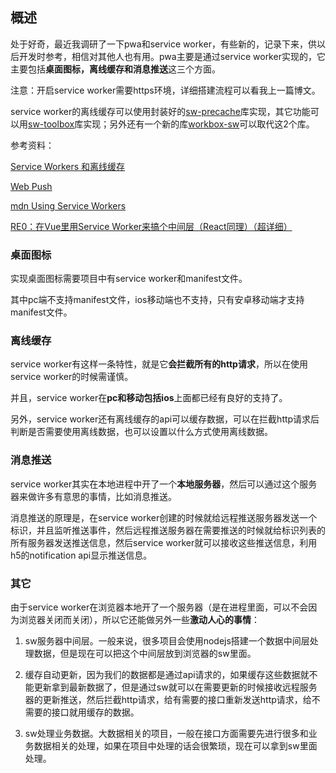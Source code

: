 ## 概述

处于好奇，最近我调研了一下pwa和service worker，有些新的，记录下来，供以后开发时参考，相信对其他人也有用。pwa主要是通过service worker实现的，它主要包括**桌面图标，离线缓存和消息推送**这三个方面。

注意：开启service worker需要https环境，详细搭建流程可以看我上一篇博文。

service worker的离线缓存可以使用封装好的[sw-precache](https://github.com/GoogleChromeLabs/sw-precache)库实现，其它功能可以用[sw-toolbox](https://github.com/GoogleChromeLabs/sw-toolbox)库实现；另外还有一个新的库[workbox-sw](https://storage.googleapis.com/workbox-cdn/releases/3.3.0/workbox-sw.js)可以取代这2个库。

参考资料：

[Service Workers 和离线缓存](https://www.jianshu.com/p/b14d76eb594e)

[Web Push](http://thihara.github.io/Web-Push/)

[mdn Using Service Workers](https://developer.mozilla.org/en-US/docs/Web/API/Service_Worker_API/Using_Service_Workers)

[RE0：在Vue里用Service Worker来搞个中间层（React同理）（超详细）](https://www.colabug.com/3479278.html)

### 桌面图标

实现桌面图标需要项目中有service worker和manifest文件。

其中pc端不支持manifest文件，ios移动端也不支持，只有安卓移动端才支持manifest文件。

### 离线缓存

service worker有这样一条特性，就是它**会拦截所有的http请求**，所以在使用service worker的时候需谨慎。

并且，service worker在**pc和移动包括ios**上面都已经有良好的支持了。

另外，service worker还有离线缓存的api可以缓存数据，可以在拦截http请求后判断是否需要使用离线数据，也可以设置以什么方式使用离线数据。

### 消息推送

service worker其实在本地进程中开了一个**本地服务器**，然后可以通过这个服务器来做许多有意思的事情，比如消息推送。

消息推送的原理是，在service worker创建的时候就给远程推送服务器发送一个标识，并且监听推送事件，然后远程推送服务器在需要推送的时候就给标识列表的所有服务器发送推送信息，然后service worker就可以接收这些推送信息，利用h5的notification api显示推送信息。

### 其它

由于service worker在浏览器本地开了一个服务器（是在进程里面，可以不会因为浏览器关闭而关闭），所以它还能做另外一些**激动人心的事情**：

1. sw服务器中间层。一般来说，很多项目会使用nodejs搭建一个数据中间层处理数据，但是现在可以把这个中间层放到浏览器的sw里面。

2. 缓存自动更新，因为我们的数据都是通过api请求的，如果缓存这些数据就不能更新拿到最新数据了，但是通过sw就可以在需要更新的时候接收远程服务器的更新推送，然后拦截http请求，给有需要的接口重新发送http请求，给不需要的接口就用缓存的数据。

3. sw处理业务数据。大数据相关的项目，一般在接口方面需要先进行很多和业务数据相关的处理，如果在项目中处理的话会很繁琐，现在可以拿到sw里面处理。



